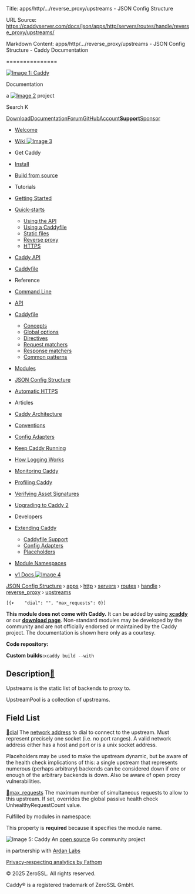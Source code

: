 Title: apps/http/.../reverse_proxy/upstreams - JSON Config Structure

URL Source: https://caddyserver.com/docs/json/apps/http/servers/routes/handle/reverse_proxy/upstreams/

Markdown Content:
apps/http/.../reverse_proxy/upstreams - JSON Config Structure - Caddy Documentation

===============

[![Image 1: Caddy](https://caddyserver.com/old/resources/images/caddy-logo.svg)](https://caddyserver.com/)

Documentation

 a [![Image 2](https://caddyserver.com/old/resources/images/zerossl-logo.svg)](https://zerossl.com/) project 

Search K

[Download](https://caddyserver.com/download)[Documentation](https://caddyserver.com/docs/)[Forum](https://caddy.community/)[GitHub](https://github.com/caddyserver/caddy)[Account](https://caddyserver.com/account/)[**Support**](https://caddyserver.com/support)[Sponsor](https://caddyserver.com/sponsor)
*   [Welcome](https://caddyserver.com/docs/)
*   [Wiki ![Image 3](https://caddyserver.com/old/resources/images/external-link.svg)](https://caddy.community/c/wiki/13)
*   Get Caddy
*   [Install](https://caddyserver.com/docs/install)
*   [Build from source](https://caddyserver.com/docs/build)
*   Tutorials
*   [Getting Started](https://caddyserver.com/docs/getting-started)
*   [Quick-starts](https://caddyserver.com/docs/quick-starts)
    *   [Using the API](https://caddyserver.com/docs/quick-starts/api)
    *   [Using a Caddyfile](https://caddyserver.com/docs/quick-starts/caddyfile)
    *   [Static files](https://caddyserver.com/docs/quick-starts/static-files)
    *   [Reverse proxy](https://caddyserver.com/docs/quick-starts/reverse-proxy)
    *   [HTTPS](https://caddyserver.com/docs/quick-starts/https)

*   [Caddy API](https://caddyserver.com/docs/api-tutorial)
*   [Caddyfile](https://caddyserver.com/docs/caddyfile-tutorial)
*   Reference
*   [Command Line](https://caddyserver.com/docs/command-line)
*   [API](https://caddyserver.com/docs/api)
*   [Caddyfile](https://caddyserver.com/docs/caddyfile)
    *   [Concepts](https://caddyserver.com/docs/caddyfile/concepts)
    *   [Global options](https://caddyserver.com/docs/caddyfile/options)
    *   [Directives](https://caddyserver.com/docs/caddyfile/directives)
    *   [Request matchers](https://caddyserver.com/docs/caddyfile/matchers)
    *   [Response matchers](https://caddyserver.com/docs/caddyfile/response-matchers)
    *   [Common patterns](https://caddyserver.com/docs/caddyfile/patterns)

*   [Modules](https://caddyserver.com/docs/modules/)
*   [JSON Config Structure](https://caddyserver.com/docs/json/)
*   [Automatic HTTPS](https://caddyserver.com/docs/automatic-https)
*   Articles
*   [Caddy Architecture](https://caddyserver.com/docs/architecture)
*   [Conventions](https://caddyserver.com/docs/conventions)
*   [Config Adapters](https://caddyserver.com/docs/config-adapters)
*   [Keep Caddy Running](https://caddyserver.com/docs/running)
*   [How Logging Works](https://caddyserver.com/docs/logging)
*   [Monitoring Caddy](https://caddyserver.com/docs/metrics)
*   [Profiling Caddy](https://caddyserver.com/docs/profiling)
*   [Verifying Asset Signatures](https://caddyserver.com/docs/signature-verification)
*   [Upgrading to Caddy 2](https://caddyserver.com/docs/v2-upgrade)
*   Developers
*   [Extending Caddy](https://caddyserver.com/docs/extending-caddy)
    *   [Caddyfile Support](https://caddyserver.com/docs/extending-caddy/caddyfile)
    *   [Config Adapters](https://caddyserver.com/docs/extending-caddy/config-adapters)
    *   [Placeholders](https://caddyserver.com/docs/extending-caddy/placeholders)

*   [Module Namespaces](https://caddyserver.com/docs/extending-caddy/namespaces)

*   [v1 Docs ![Image 4](https://caddyserver.com/old/resources/images/external-link.svg)](https://caddyserver.com/caddy-v1-docs-archive.tar.gz)

[JSON Config Structure](https://caddyserver.com/docs/json/) › [apps](https://caddyserver.com/docs/json/apps/) › [http](https://caddyserver.com/docs/json/apps/http/) › [servers](https://caddyserver.com/docs/json/apps/http/servers/) › [routes](https://caddyserver.com/docs/json/apps/http/servers/routes/) › [handle](https://caddyserver.com/docs/json/apps/http/servers/routes/handle/) › [reverse_proxy](https://caddyserver.com/docs/json/apps/http/servers/routes/handle/reverse_proxy/) › [upstreams](https://caddyserver.com/docs/json/apps/http/servers/routes/handle/reverse_proxy/upstreams/)

`[{▾	"dial": "",	"max_requests": 0}]`

**This module does not come with Caddy.** It can be added by using **[xcaddy](https://caddyserver.com/docs/build#xcaddy)** or our **[download page](https://caddyserver.com/download)**. Non-standard modules may be developed by the community and are not officially endorsed or maintained by the Caddy project. The documentation is shown here only as a courtesy. 

**Code repository: [](javascript:)**

**Custom builds:**`xcaddy build --with`

Description[🔗](https://caddyserver.com/docs/json/apps/http/servers/routes/handle/reverse_proxy/upstreams/#docs "Direct link")
------------------------------------------------------------------------------------------------------------------------------

Upstreams is the static list of backends to proxy to.

UpstreamPool is a collection of upstreams.

Field List
----------

[🔗](https://caddyserver.com/docs/json/apps/http/servers/routes/handle/reverse_proxy/upstreams/#dial)[dial](https://caddyserver.com/docs/json/apps/http/servers/routes/handle/reverse_proxy/upstreams/dial/)
The [network address](https://caddyserver.com/docs/conventions#network-addresses) to dial to connect to the upstream. Must represent precisely one socket (i.e. no port ranges). A valid network address either has a host and port or is a unix socket address.

Placeholders may be used to make the upstream dynamic, but be aware of the health check implications of this: a single upstream that represents numerous (perhaps arbitrary) backends can be considered down if one or enough of the arbitrary backends is down. Also be aware of open proxy vulnerabilities.

[🔗](https://caddyserver.com/docs/json/apps/http/servers/routes/handle/reverse_proxy/upstreams/#max_requests)[max_requests](https://caddyserver.com/docs/json/apps/http/servers/routes/handle/reverse_proxy/upstreams/max_requests/)
The maximum number of simultaneous requests to allow to this upstream. If set, overrides the global passive health check UnhealthyRequestCount value.

Fulfilled by modules in namespace:

This property is **required** because it specifies the module name.

![Image 5: Caddy](https://caddyserver.com/old/resources/images/caddy-logo.svg) An [open source](https://github.com/caddyserver/caddy) Go community project 

 in partnership with [Ardan Labs](https://www.ardanlabs.com/)

[Privacy-respecting analytics by Fathom](https://usefathom.com/ref/AUKNWU)

 © 2025 ZeroSSL. All rights reserved. 

 Caddy® is a registered trademark of ZeroSSL GmbH.

